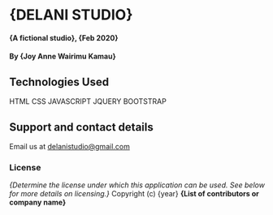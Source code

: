 # {DELANI  STUDIO}
#### {A fictional studio}, {Feb 2020}
#### By **{Joy Anne Wairimu Kamau}**
## Technologies Used
HTML
CSS 
JAVASCRIPT
JQUERY
BOOTSTRAP
## Support and contact details
Email us at delanistudio@gmail.com
### License
*{Determine the license under which this application can be used.  See below for more details on licensing.}*
Copyright (c) {year} **{List of contributors or company name}**